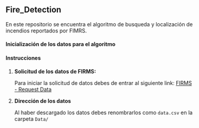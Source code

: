 ## Fire_Detection

En este repositorio se encuentra el algoritmo de busqueda y localización de incendios reportados por FIMRS.

#### Inicialización de los datos para el algoritmo

#### Instrucciones

1. **Solicitud de los datos de FIRMS:**

   Para iniciar la solicitud de datos debes de entrar al siguiente link: [FIRMS - Request Data](https://firms.modaps.eosdis.nasa.gov/download/create.php)

2. **Dirección de los datos**

   Al haber descargado los datos debes renombrarlos como `data.csv` en la carpeta `Data/`
